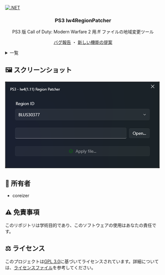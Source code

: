 [![.NET](https://github.com/coreizer/PS3-Iw4RegionPatcher/actions/workflows/dotnet-ci.yml/badge.svg)](https://github.com/coreizer/PS3-Iw4RegionPatcher/actions/workflows/dotnet-ci.yml)

<div align="center">
  <h3 align="center">PS3 Iw4RegionPatcher</h3>

PS3 版 Call of Duty: Modern Warfare 2 用.ff ファイルの地域変更ツール

  <p align="center">
    <a href="https://github.com/coreizer/PS3-Iw4RegionPatcher/issues">バグ報告</a>
    ・
    <a href="https://github.com/coreizer/PS3-Iw4RegionPatcher/issues">新しい機能の提案</a>
  </p>
</div>

<details>
  <summary>一覧</summary>
  <ol>
    <li><a href="#🖼️-スクリーンショット">スクリーンショット</a></li>
    <li><a href="#👷-所有者">所有者</a></li>
    <li><a href="#⚠️-免責事項">免責事項</a></li>
    <li><a href="#⚖️-ライセンス">ライセンス</a></li>
  </ol>
</details>

## 🖼️ スクリーンショット

![](docs/screenshot.png)

## 👷 所有者

- coreizer

## ⚠️ 免責事項

このリポジトリは学術目的であり、このソフトウェアの使用はあなたの責任です。

## ⚖️ ライセンス

このプロジェクトは[GPL 3.0](https://opensource.org/license/lgpl-3-0/)に基づいてライセンスされています。詳細については、[ライセンスファイル](LICENSE)を参考してください。
